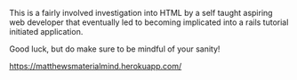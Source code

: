 This is a fairly involved investigation into HTML by a self taught aspiring web developer that eventually led to becoming implicated into a rails tutorial initiated application.

Good luck, but do make sure to be mindful of your sanity!

https://matthewsmaterialmind.herokuapp.com/

